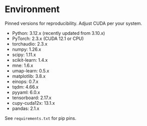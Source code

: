 # Environment

Pinned versions for reproducibility. Adjust CUDA per your system.

- Python: 3.12.x (recently updated from 3.10.x)
- PyTorch: 2.3.x (CUDA 12.1 or CPU)
- torchaudio: 2.3.x
- numpy: 1.26.x
- scipy: 1.11.x
- scikit-learn: 1.4.x
- mne: 1.6.x
- umap-learn: 0.5.x
- matplotlib: 3.8.x
- einops: 0.7.x
- tqdm: 4.66.x
- pyyaml: 6.0.x
- tensorboard: 2.17.x
- cupy-cuda12x: 13.1.x
- pandas: 2.1.x

See `requirements.txt` for pip pins.
